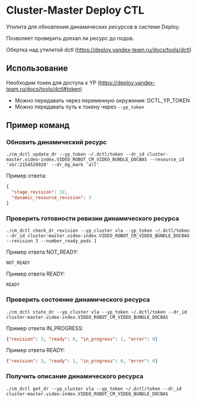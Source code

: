 # Cluster-Master Deploy CTL
Утилита для обновления динамических ресурсов в системе Deploy.

Позволяет проверить доехал ли ресурс до подов.

Обертка над утилитой dctl (https://deploy.yandex-team.ru/docs/tools/dctl)

## Использование
Необходим токен для доступа к YP (https://deploy.yandex-team.ru/docs/tools/dctl#token)
* Можно передавать через переменную окружения: DCTL_YP_TOKEN
* Можно передавать путь к токену через `--yp_token`

## Пример команд

### Обновить динамический ресурс
```shell
./cm_dctl update_dr --yp_token ~/.dctl/token --dr_id cluster-master.video-index.VIDEO_ROBOT_CM_VIDEO_BUNDLE_DOCBAS --resource_id 'sbr:2154520928' --dr_dg_mark 'all'
```
Пример ответа:
```json
{
  "stage_revision": 32,
  "dynamic_resource_revision": 3
}
```

### Проверить готовности ревизии динамического ресурса
```shell
./cm_dctl check_dr_revision --yp_cluster vla --yp_token ~/.dctl/token --dr_id cluster-master.video-index.VIDEO_ROBOT_CM_VIDEO_BUNDLE_DOCBAS --revision 3 --number_ready_pods 1
```
Пример ответа NOT_READY:
```
NOT_READY
```
Пример ответа READY:
```
READY
```

### Проверить состояние динамического ресурса
```shell
./cm_dctl state_dr --yp_cluster vla --yp_token ~/.dctl/token --dr_id cluster-master.video-index.VIDEO_ROBOT_CM_VIDEO_BUNDLE_DOCBAS
```
Пример ответа IN_PROGRESS:
```json
{"revision": 3, "ready": 0, "in_progress": 1, "error": 0}
```
Пример ответа READY:
```json
{"revision": 3, "ready": 1, "in_progress": 0, "error": 0}
```

### Получить описание динамического ресурса
```shell
./cm_dctl get_dr --yp_cluster vla --yp_token ~/.dctl/token --dr_id cluster-master.video-index.VIDEO_ROBOT_CM_VIDEO_BUNDLE_DOCBAS
```
